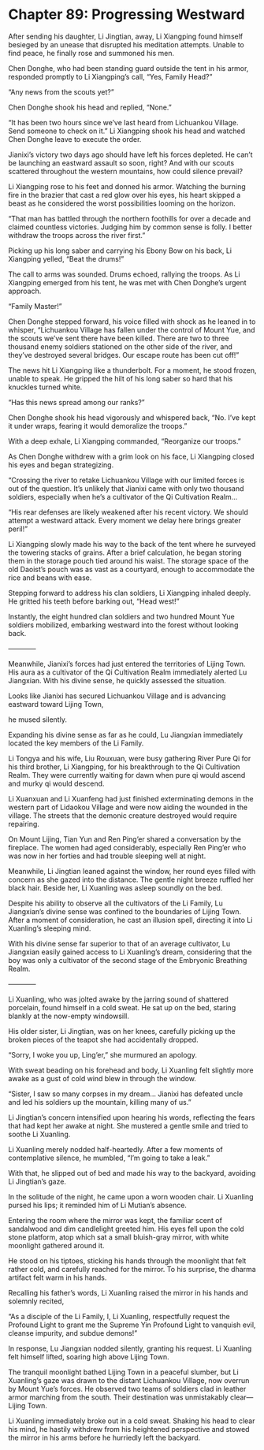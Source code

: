 # Chapter 89: Progressing Westward

After sending his daughter, Li Jingtian, away, Li Xiangping found himself besieged by an unease that disrupted his meditation attempts. Unable to find peace, he finally rose and summoned his men.

Chen Donghe, who had been standing guard outside the tent in his armor, responded promptly to Li Xiangping’s call, “Yes, Family Head?”

“Any news from the scouts yet?”

Chen Donghe shook his head and replied, “None.”

“It has been two hours since we’ve last heard from Lichuankou Village. Send someone to check on it.” Li Xiangping shook his head and watched Chen Donghe leave to execute the order.

Jianixi’s victory two days ago should have left his forces depleted. He can’t be launching an eastward assault so soon, right? And with our scouts scattered throughout the western mountains, how could silence prevail?

Li Xiangping rose to his feet and donned his armor. Watching the burning fire in the brazier that cast a red glow over his eyes, his heart skipped a beast as he considered the worst possibilities looming on the horizon.

“That man has battled through the northern foothills for over a decade and claimed countless victories. Judging him by common sense is folly. I better withdraw the troops across the river first.”

Picking up his long saber and carrying his Ebony Bow on his back, Li Xiangping yelled, “Beat the drums!”

The call to arms was sounded. Drums echoed, rallying the troops. As Li Xiangping emerged from his tent, he was met with Chen Donghe’s urgent approach.

“Family Master!”

Chen Donghe stepped forward, his voice filled with shock as he leaned in to whisper, “Lichuankou Village has fallen under the control of Mount Yue, and the scouts we’ve sent there have been killed. There are two to three thousand enemy soldiers stationed on the other side of the river, and they’ve destroyed several bridges. Our escape route has been cut off!”

The news hit Li Xiangping like a thunderbolt. For a moment, he stood frozen, unable to speak. He gripped the hilt of his long saber so hard that his knuckles turned white.

“Has this news spread among our ranks?”

Chen Donghe shook his head vigorously and whispered back, “No. I’ve kept it under wraps, fearing it would demoralize the troops.”

With a deep exhale, Li Xiangping commanded, “Reorganize our troops.”

As Chen Donghe withdrew with a grim look on his face, Li Xiangping closed his eyes and began strategizing.

“Crossing the river to retake Lichuankou Village with our limited forces is out of the question. It’s unlikely that Jianixi came with only two thousand soldiers, especially when he’s a cultivator of the Qi Cultivation Realm...

“His rear defenses are likely weakened after his recent victory. We should attempt a westward attack. Every moment we delay here brings greater peril!”

Li Xiangping slowly made his way to the back of the tent where he surveyed the towering stacks of grains. After a brief calculation, he began storing them in the storage pouch tied around his waist. The storage space of the old Daoist’s pouch was as vast as a courtyard, enough to accommodate the rice and beans with ease.

Stepping forward to address his clan soldiers, Li Xiangping inhaled deeply. He gritted his teeth before barking out, “Head west!”

Instantly, the eight hundred clan soldiers and two hundred Mount Yue soldiers mobilized, embarking westward into the forest without looking back.

————

Meanwhile, Jianixi’s forces had just entered the territories of Lijing Town. His aura as a cultivator of the Qi Cultivation Realm immediately alerted Lu Jiangxian. With his divine sense, he quickly assessed the situation.

Looks like Jianixi has secured Lichuankou Village and is advancing eastward toward Lijing Town,

he mused silently.

Expanding his divine sense as far as he could, Lu Jiangxian immediately located the key members of the Li Family.

Li Tongya and his wife, Liu Rouxuan, were busy gathering River Pure Qi for his third brother, Li Xiangping, for his breakthrough to the Qi Cultivation Realm. They were currently waiting for dawn when pure qi would ascend and murky qi would descend.

Li Xuanxuan and Li Xuanfeng had just finished exterminating demons in the western part of Lidaokou Village and were now aiding the wounded in the village. The streets that the demonic creature destroyed would require repairing.

On Mount Lijing, Tian Yun and Ren Ping’er shared a conversation by the fireplace. The women had aged considerably, especially Ren Ping’er who was now in her forties and had trouble sleeping well at night.

Meanwhile, Li Jingtian leaned against the window, her round eyes filled with concern as she gazed into the distance. The gentle night breeze ruffled her black hair. Beside her, Li Xuanling was asleep soundly on the bed.

Despite his ability to observe all the cultivators of the Li Family, Lu Jiangxian’s divine sense was confined to the boundaries of Lijing Town. After a moment of consideration, he cast an illusion spell, directing it into Li Xuanling’s sleeping mind.

With his divine sense far superior to that of an average cultivator, Lu Jiangxian easily gained access to Li Xuanling’s dream, considering that the boy was only a cultivator of the second stage of the Embryonic Breathing Realm.

————

Li Xuanling, who was jolted awake by the jarring sound of shattered porcelain, found himself in a cold sweat. He sat up on the bed, staring blankly at the now-empty windowsill.

His older sister, Li Jingtian, was on her knees, carefully picking up the broken pieces of the teapot she had accidentally dropped.

“Sorry, I woke you up, Ling’er,” she murmured an apology.

With sweat beading on his forehead and body, Li Xuanling felt slightly more awake as a gust of cold wind blew in through the window.

“Sister, I saw so many corpses in my dream... Jianixi has defeated uncle and led his soldiers up the mountain, killing many of us.”

Li Jingtian’s concern intensified upon hearing his words, reflecting the fears that had kept her awake at night. She mustered a gentle smile and tried to soothe Li Xuanling.

Li Xuanling merely nodded half-heartedly. After a few moments of contemplative silence, he mumbled, “I’m going to take a leak.”

With that, he slipped out of bed and made his way to the backyard, avoiding Li Jingtian’s gaze.

In the solitude of the night, he came upon a worn wooden chair. Li Xuanling pursed his lips; it reminded him of Li Mutian’s absence.

Entering the room where the mirror was kept, the familiar scent of sandalwood and dim candlelight greeted him. His eyes fell upon the cold stone platform, atop which sat a small bluish-gray mirror, with white moonlight gathered around it.

He stood on his tiptoes, sticking his hands through the moonlight that felt rather cold, and carefully reached for the mirror. To his surprise, the dharma artifact felt warm in his hands.

Recalling his father’s words, Li Xuanling raised the mirror in his hands and solemnly recited,

“As a disciple of the Li Family, I, Li Xuanling, respectfully request the Profound Light to grant me the Supreme Yin Profound Light to vanquish evil, cleanse impurity, and subdue demons!”

In response, Lu Jiangxian nodded silently, granting his request. Li Xuanling felt himself lifted, soaring high above Lijing Town.

The tranquil moonlight bathed Lijing Town in a peaceful slumber, but Li Xuanling’s gaze was drawn to the distant Lichuankou Village, now overrun by Mount Yue’s forces. He observed two teams of soldiers clad in leather armor marching from the south. Their destination was unmistakably clear—Lijing Town.

Li Xuanling immediately broke out in a cold sweat. Shaking his head to clear his mind, he hastily withdrew from his heightened perspective and stowed the mirror in his arms before he hurriedly left the backyard.
